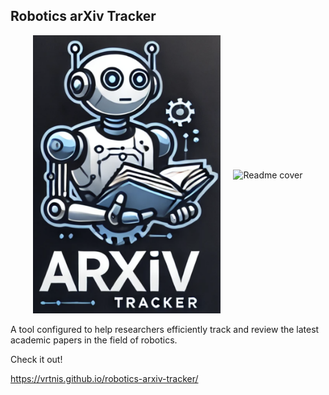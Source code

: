 ## **Robotics arXiv Tracker**

<div style="display: flex; justify-content: center; align-items: center;">
    <div style="margin-right: 20px;">
        <img src="imgs/readme/robotics_arxiv_tracker.png" alt="Robotics Arxiv Tracker" width="300px" />
    </div>
    <div>
        <img src="imgs/readme/readme_tracker.png" alt="Readme cover" width="300px" />
    </div>
</div>

<p>A tool configured to help researchers efficiently track and review the latest academic papers in the field of robotics.</p>

<p>Check it out!</p>

<p><a href="https://vrtnis.github.io/robotics-arxiv-tracker/">https://vrtnis.github.io/robotics-arxiv-tracker/</a></p>
